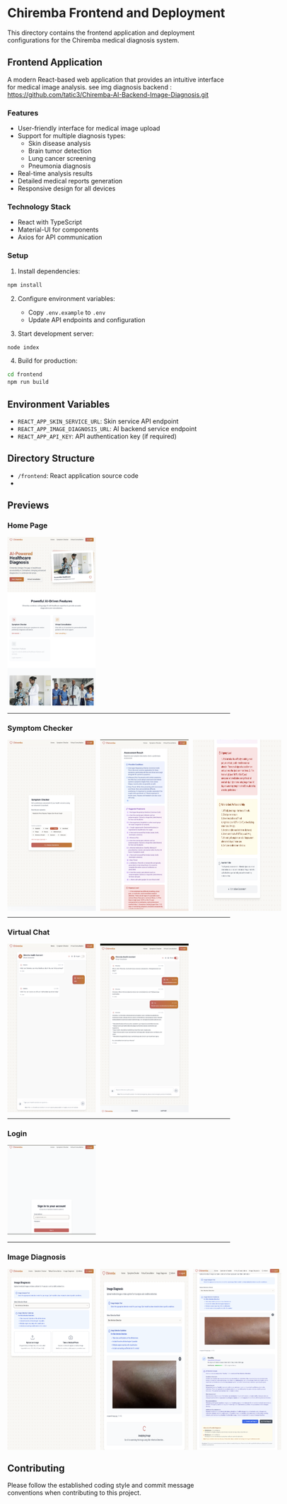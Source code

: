 # Chiremba Frontend and Deployment

This directory contains the frontend application and deployment configurations for the Chiremba medical diagnosis system.

## Frontend Application

A modern React-based web application that provides an intuitive interface for medical image analysis.
see img diagnosis backend : https://github.com/tatic3/Chiremba-AI-Backend-Image-Diagnosis.git

### Features

- User-friendly interface for medical image upload
- Support for multiple diagnosis types:
  - Skin disease analysis
  - Brain tumor detection
  - Lung cancer screening
  - Pneumonia diagnosis
- Real-time analysis results
- Detailed medical reports generation
- Responsive design for all devices

### Technology Stack

- React with TypeScript
- Material-UI for components
- Axios for API communication


### Setup

1. Install dependencies:
```bash
npm install
```

2. Configure environment variables:
   - Copy `.env.example` to `.env`
   - Update API endpoints and configuration

3. Start development server:
```bash
node index
```

4. Build for production:
```bash
cd frontend
npm run build
```

## Environment Variables

- `REACT_APP_SKIN_SERVICE_URL`: Skin service API endpoint
- `REACT_APP_IMAGE_DIAGNOSIS_URL`: AI backend service endpoint
- `REACT_APP_API_KEY`: API authentication key (if required)


## Directory Structure

- `/frontend`: React application source code
- 
## Previews

### **Home Page**
<img src="app_previews/home.png" width="200"/>

---

### **Symptom Checker**
<div style="display: flex; gap: 10px;">
  <img src="app_previews/symptom1.png" width="200"/>
  <img src="app_previews/symptom2.png" width="200"/>
  <img src="app_previews/symptom3.png" width="200"/>
</div>

---

### **Virtual Chat**
<div style="display: flex; gap: 10px;">
  <img src="app_previews/chat1.png" width="200"/>
  <img src="app_previews/chat2.png" width="200"/>
</div>

---

### **Login**
<img src="app_previews/login.png" width="200"/>

---

### **Image Diagnosis**
<div style="display: flex; gap: 10px;">
  <img src="app_previews/diagnosis1.png" width="200"/>
  <img src="app_previews/diagnosis2.png" width="200"/>
  <img src="app_previews/diagnosis3.png" width="200"/>
</div>

## Contributing

Please follow the established coding style and commit message conventions when contributing to this project.
